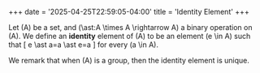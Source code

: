 +++
date = '2025-04-25T22:59:05-04:00'
title = 'Identity Element'
+++

Let \(A\) be a set, and \(\ast:A \times A \rightarrow A\) a binary
operation on \(A\). We define an **identity** element of \(A\) to be
an element \(e \in A\) such that
\[
e \ast a=a \ast e=a
\]
for every \(a \in A\).

We remark that when \(A\) is a group, then the identity element is
unique.
